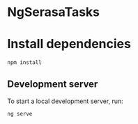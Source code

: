 # NgSerasaTasks

# Install dependencies
```bash
npm install
```

## Development server

To start a local development server, run:

```bash
ng serve
```

